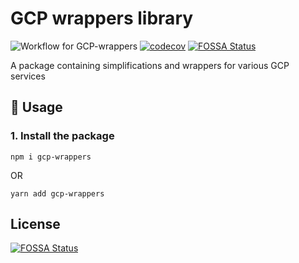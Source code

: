 # GCP wrappers library

![Workflow for GCP-wrappers](https://github.com/komaromiGyorgy/gcp-wrappers/actions/workflows/ci.yml/badge.svg)
[![codecov](https://codecov.io/gh/komaromiGyorgy/gcp-wrappers/branch/main/graph/badge.svg?token=12SNYCN3TO)](https://codecov.io/gh/komaromiGyorgy/gcp-wrappers)
[![FOSSA Status](https://app.fossa.com/api/projects/git%2Bgithub.com%2FkomaromiGyorgy%2Fgcp-wrappers.svg?type=shield)](https://app.fossa.com/projects/git%2Bgithub.com%2FkomaromiGyorgy%2Fgcp-wrappers?ref=badge_shield)

A package containing simplifications and wrappers for various GCP services

## 🚀 Usage

### 1. Install the package

```
npm i gcp-wrappers
```

OR

```
yarn add gcp-wrappers
```

## License

[![FOSSA Status](https://app.fossa.com/api/projects/git%2Bgithub.com%2FkomaromiGyorgy%2Fgcp-wrappers.svg?type=large)](https://app.fossa.com/projects/git%2Bgithub.com%2FkomaromiGyorgy%2Fgcp-wrappers?ref=badge_large)
